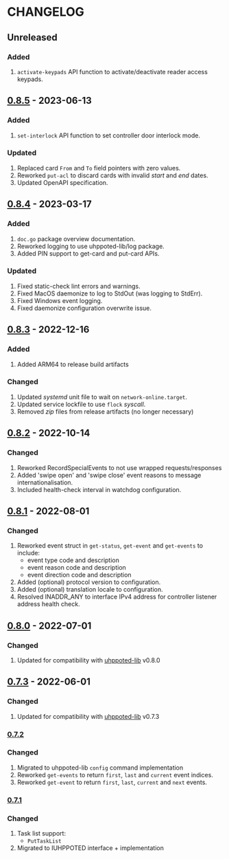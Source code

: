 # CHANGELOG

## Unreleased

### Added
1. `activate-keypads` API function to activate/deactivate reader access keypads.


## [0.8.5](https://github.com/uhppoted/uhppoted-rest/releases/tag/v0.8.5) - 2023-06-13

### Added
1. `set-interlock` API function to set controller door interlock mode.

### Updated
1. Replaced card `From` and `To` field pointers with zero values.
2. Reworked `put-acl` to discard cards with invalid _start_ and _end_ dates.
3. Updated OpenAPI specification.


## [0.8.4](https://github.com/uhppoted/uhppoted-rest/releases/tag/v0.8.4) - 2023-03-17

### Added
1. `doc.go` package overview documentation.
2. Reworked logging to use uhppoted-lib/log package.
3. Added PIN support to get-card and put-card APIs.

### Updated
1. Fixed static-check lint errors and warnings.
2. Fixed MacOS daemonize to log to StdOut (was logging to StdErr).
3. Fixed Windows event logging.
4. Fixed daemonize configuration overwrite issue.


## [0.8.3](https://github.com/uhppoted/uhppoted-rest/releases/tag/v0.8.3) - 2022-12-16

### Added
1. Added ARM64 to release build artifacts

### Changed
1. Updated _systemd_ unit file to wait on `network-online.target`.
2. Updated service lockfile to use `flock` _syscall_.
3. Removed _zip_ files from release artifacts (no longer necessary)


## [0.8.2](https://github.com/uhppoted/uhppoted-rest/releases/tag/v0.8.2) - 2022-10-14

### Changed
1. Reworked RecordSpecialEvents to not use wrapped requests/responses
2. Added 'swipe open' and 'swipe close' event reasons to message internationalisation.
3. Included health-check interval in watchdog configuration. 


## [0.8.1](https://github.com/uhppoted/uhppoted-rest/releases/tag/v0.8.1) - 2022-08-01

### Changed
1. Reworked event struct in `get-status`, `get-event` and `get-events` to include:
   - event type code and description
   - event reason code and description
   - event direction code and description
2. Added (optional) protocol version to configuration.
3. Added (optional) translation locale to configuration.
4. Resolved INADDR_ANY to interface IPv4 address for controller listener address health check.


## [0.8.0](https://github.com/uhppoted/uhppoted-rest/releases/tag/v0.8.0) - 2022-07-01

### Changed
1. Updated for compatibility with [uhppoted-lib](https://github.com/uhppoted/uhppoted-lib) v0.8.0

## [0.7.3](https://github.com/uhppoted/uhppoted-rest/releases/tag/v0.7.3) - 2022-06-01

### Changed
1. Updated for compatibility with [uhppoted-lib](https://github.com/uhppoted/uhppoted-lib) v0.7.3

### [0.7.2](https://github.com/uhppoted/uhppoted-rest/releases/tag/v0.7.2)

### Changed
1. Migrated to uhppoted-lib `config` command implementation
2. Reworked `get-events` to return `first`, `last` and `current` event indices.
3. Reworked `get-event` to return `first`, `last`, `current` and `next` events.

### [0.7.1](https://github.com/uhppoted/uhppoted-rest/releases/tag/v0.7.1)

### Changed
1. Task list support:
   -  `PutTaskList`
2. Migrated to IUHPPOTED interface + implementation
